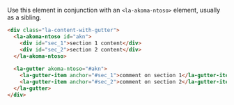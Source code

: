 Use this element in conjunction with an `<la-akoma-ntoso>` element, usually as a sibling.

```html
<div class="la-content-with-gutter">
  <la-akoma-ntoso id="akn">
    <div id="sec_1">section 1 content</div>
    <div id="sec_2">section 2 content</div>
  </la-akoma-ntoso>
  
  <la-gutter akoma-ntoso="#akn">
    <la-gutter-item anchor="#sec_1">comment on section 1</la-gutter-item>
    <la-gutter-item anchor="#sec_2">comment on section 2</la-gutter-item>
  </la-gutter>
</div>
```